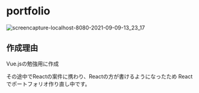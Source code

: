 # portfolio

![screencapture-localhost-8080-2021-09-09-13_23_17](https://user-images.githubusercontent.com/64587946/132623377-0f80165a-51fa-4d79-bfbb-d8a6ede585ea.png)

## 作成理由
Vue.jsの勉強用に作成

その途中でReactの案件に携わり、Reactの方が書けるようになったため
Reactでポートフォリオ作り直し中です。


